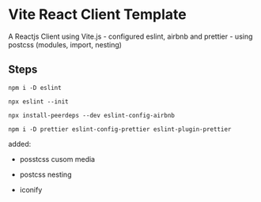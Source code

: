 # Vite React Client Template

A Reactjs Client using Vite.js - configured eslint, airbnb and prettier - using postcss (modules, import, nesting)

## Steps

`npm i -D eslint`

`npx eslint --init`

`npx install-peerdeps --dev eslint-config-airbnb`

`npm i -D prettier eslint-config-prettier eslint-plugin-prettier`

added:

- posstcss cusom media
- postcss nesting

- iconify
